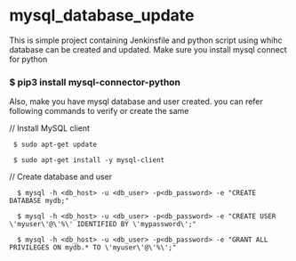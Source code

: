 # mysql_database_update

This is simple project containing Jenkinsfile and python script using whihc database can be created and updated. Make sure you install mysql connect for python 

### $ pip3 install mysql-connector-python

Also, make you have mysql database and user created.  you can refer following commands to verify or create the same 

 // Install MySQL client
 
     $ sudo apt-get update
     
     $ sudo apt-get install -y mysql-client
      
// Create database and user

      $ mysql -h <db_host> -u <db_user> -p<db_password> -e "CREATE DATABASE mydb;"
      
      $ mysql -h <db_host> -u <db_user> -p<db_password> -e "CREATE USER \'myuser\'@\'%\' IDENTIFIED BY \'mypassword\';"
      
      $ mysql -h <db_host> -u <db_user> -p<db_password> -e "GRANT ALL PRIVILEGES ON mydb.* TO \'myuser\'@\'%\';"
      
